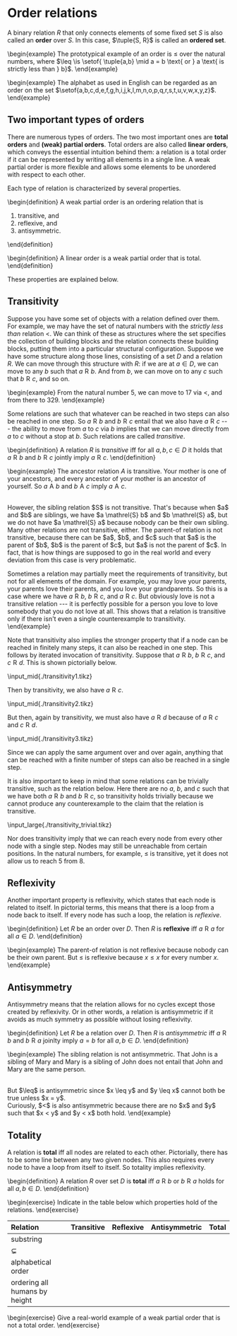 # Order relations

A binary relation $R$ that only connects elements of some fixed set $S$ is also called an **order** over $S$.
In this case, $\tuple{S, R}$ is called an **ordered set**.

\begin{example}
The prototypical example of an order is $\leq$ over the natural numbers, where $\leq \is \setof{ \tuple{a,b} \mid a = b \text{ or } a \text{ is strictly less than } b}$.
\end{example}

\begin{example}
The alphabet as used in English can be regarded as an order on the set $\setof{a,b,c,d,e,f,g,h,i,j,k,l,m,n,o,p,q,r,s,t,u,v,w,x,y,z}$.
\end{example}

## Two important types of orders

There are numerous types of orders.
The two most important ones are **total orders** and **(weak) partial orders**.
Total orders are also called **linear orders**, which conveys the essential intuition behind them: a relation is a total order if it can be represented by writing all elements in a single line.
A weak partial order is more flexible and allows some elements to be unordered with respect to each other.

Each type of relation is characterized by several properties.

\begin{definition}
A weak partial order is an ordering relation that is

<ol>
<li>transitive, and</li>
<li>reflexive, and</li>
<li>antisymmetric.</li>
</ol>
\end{definition}

\begin{definition}
A linear order is a weak partial order that is total.
\end{definition}

These properties are explained below.

## Transitivity

Suppose you have some set of objects with a relation defined over them.
For example, we may have the set of natural numbers with the *strictly less than* relation $<$.
We can think of these as structures where the set specifies the collection of building blocks and the relation connects these building blocks, putting them into a particular structural configuration.
Suppose we have some structure along those lines, consisting of a set $D$ and a relation $R$.
We can move through this structure with $R$: if we are at $a \in D$, we can move to any $b$ such that $a \mathrel{R} b$.
And from $b$, we can move on to any $c$ such that $b \mathrel{R} c$, and so on.

\begin{example}
From the natural number $5$, we can move to $17$ via $<$, and from there to $329$.
\end{example}

Some relations are such that whatever can be reached in two steps can also be reached in one step.
So $a \mathrel{R} b$ and $b \mathrel{R} c$ entail that we also have $a \mathrel{R} c$ --- the ability to move from $a$ to $c$ via $b$ implies that we can move directly from $a$ to $c$ without a stop at $b$.
Such relations are called *transitive*.

\begin{definition}
A relation $R$ is *transitive* iff for all $a,b,c \in D$ it holds that $a \mathrel{R} b$ and $b \mathrel{R} c$ jointly imply $a \mathrel{R} c$.
\end{definition}

\begin{example}
The ancestor relation $A$ is transitive.
Your mother is one of your ancestors, and every ancestor of your mother is an ancestor of yourself.
So $a \mathrel{A} b$ and $b \mathrel{A} c$ imply $a \mathrel{A} c$.

<br>
However, the sibling relation $S$ is not transitive.
That's because when $a$ and $b$ are siblings, we have $a \mathrel{S} b$ and $b \mathrel{S} a$, but we do not have $a \mathrel{S} a$ because nobody can be their own sibling.

<br>
Many other relations are not transitive, either.
The parent-of relation is not transitive, because there can be $a$, $b$, and $c$ such that $a$ is the parent of $b$, $b$ is the parent of $c$, but $a$ is not the parent of $c$.
In fact, that is how things are supposed to go in the real world and every deviation from this case is very problematic.

Sometimes a relation may partially meet the requirements of transitivity, but not for all elements of the domain.
For example, you may love your parents, your parents love their parents, and you love your grandparents.
So this is a case where we have $a \mathrel{R} b$, $b \mathrel{R} c$, and $a \mathrel{R} c$.
But obviously love is not a transitive relation --- it is perfectly possible for a person you love to love somebody that you do not love at all.
This shows that a relation is transitive only if there isn't even a single counterexample to transitivity.
\end{example}

Note that transitivity also implies the stronger property that if a node can be reached in finitely many steps, it can also be reached in one step.
This follows by iterated invocation of transitivity.
Suppose that $a \mathrel{R} b$, $b \mathrel{R} c$, and $c \mathrel{R} d$.
This is shown pictorially below.

\input_mid{./transitivity1.tikz}

Then by transitivity, we also have $a \mathrel{R} c$.

\input_mid{./transitivity2.tikz}

But then, again by transitivity, we must also have $a \mathrel{R} d$ because of $a \mathrel{R} c$ and $c \mathrel{R} d$.

\input_mid{./transitivity3.tikz}

Since we can apply the same argument over and over again, anything that can be reached with a finite number of steps can also be reached in a single step.

It is also important to keep in mind that some relations can be trivially transitive, such as the relation below.
Here there are no $a$, $b$, and $c$ such that we have both $a \mathrel{R} b$ and $b \mathrel{R} c$, so transitivity holds trivially because we cannot produce any counterexample to the claim that the relation is transitive.

\input_large{./transitivity_trivial.tikz}

Nor does transitivity imply that we can reach every node from every other node with a single step.
Nodes may still be unreachable from certain positions.
In the natural numbers, for example, $\leq$ is transitive, yet it does not allow us to reach $5$ from $8$.


## Reflexivity

Another important property is reflexivity, which states that each node is related to itself.
In pictorial terms, this means that there is a loop from a node back to itself.
If every node has such a loop, the relation is *reflexive*.

\begin{definition}
Let $R$ be an order over $D$.
Then $R$ is **reflexive** iff $a \mathrel{R} a$ for all $a \in D$.
\end{definition}

\begin{example}
The parent-of relation is not reflexive because nobody can be their own parent.
But $\leq$ is reflexive because $x \leq x$ for every number $x$.
\end{example}

## Antisymmetry

Antisymmetry means that the relation allows for no cycles except those created by reflexivity.
Or in other words, a relation is antisymmetric if it avoids as much symmetry as possible without losing reflexivity.

\begin{definition}
Let $R$ be a relation over $D$.
Then $R$ is *antisymmetric* iff $a \mathrel{R} b$ and $b \mathrel{R} a$ joinlty imply $a = b$ for all $a, b \in D$.
\end{definition}

\begin{example}
The sibling relation is not antisymmetric.
That John is a sibling of Mary and Mary is a sibling of John does not entail that John and Mary are the same person.

<br>
But $\leq$ is antisymmetric since $x \leq y$ and $y \leq x$ cannot both be true unless $x = y$.

<br>
Curiously, $<$ is also antisymmetric because there are no $x$ and $y$ such that $x < y$ and $y < x$ both hold.
\end{example}

## Totality

A relation is **total** iff all nodes are related to each other.
Pictorially, there has to be some line between any two given nodes. 
This also requires every node to have a loop from itself to itself.
So totality implies reflexivity.

\begin{definition}
A relation $R$ over set $D$ is **total** iff $a \mathrel{R} b$ or $b \mathrel{R} a$ holds for all $a, b \in D$.
\end{definition}

\begin{exercise}
Indicate in the table below which properties hold of the relations.
\end{exercise}

| Relation                      | Transitive | Reflexive | Antisymmetric | Total | 
| :--                           | :--        | :--       | :--           | :--   | 
| substring                     |            |           |               |       |
| $\subsetneq$                  |            |           |               |       | 
| alphabetical order            |            |           |               |       | 
| ordering all humans by height |            |           |               |       | 

\begin{exercise}
Give a real-world example of a weak partial order that is not a total order.
\end{exercise}
